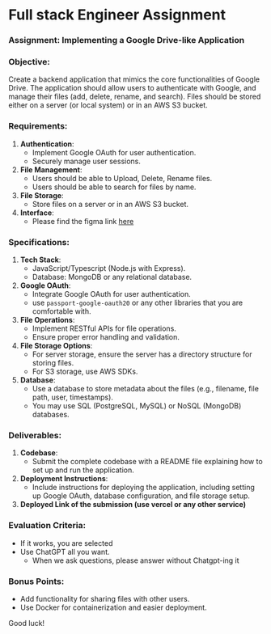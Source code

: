 # Full stack Engineer Assignment

### Assignment: Implementing a Google Drive-like Application

### Objective:

Create a backend application that mimics the core functionalities of Google Drive. The application should allow users to authenticate with Google, and manage their files (add, delete, rename, and search). Files should be stored either on a server (or local system) or in an AWS S3 bucket.

### Requirements:

1. **Authentication**:
   - Implement Google OAuth for user authentication.
   - Securely manage user sessions.
2. **File Management**:
   - Users should be able to Upload, Delete, Rename files.
   - Users should be able to search for files by name.
3. **File Storage**:
   - Store files on a server or in an AWS S3 bucket.
4. **Interface**:
   - Please find the figma link [here](https://www.figma.com/design/kkiEmH1tEINHnvlhaG3YI7/Full-stack-developer?t=oURdaREWOlWF58B8-0)

### Specifications:

1. **Tech Stack**:
   - JavaScript/Typescript (Node.js with Express).
   - Database: MongoDB or any relational database.
2. **Google OAuth**:
   - Integrate Google OAuth for user authentication.
   - use `passport-google-oauth20` or any other libraries that you are comfortable with.
3. **File Operations**:
   - Implement RESTful APIs for file operations.
   - Ensure proper error handling and validation.
4. **File Storage Options**:
   - For server storage, ensure the server has a directory structure for storing files.
   - For S3 storage, use AWS SDKs.
5. **Database**:
   - Use a database to store metadata about the files (e.g., filename, file path, user, timestamps).
   - You may use SQL (PostgreSQL, MySQL) or NoSQL (MongoDB) databases.

### Deliverables:

1. **Codebase**:
   - Submit the complete codebase with a README file explaining how to set up and run the application.
2. **Deployment Instructions**:
   - Include instructions for deploying the application, including setting up Google OAuth, database configuration, and file storage setup.
3. **Deployed Link of the submission (use vercel or any other service)**

###

### Evaluation Criteria:

- If it works, you are selected
- Use ChatGPT all you want.
  - When we ask questions, please answer without Chatgpt-ing it

### Bonus Points:

- Add functionality for sharing files with other users.
- Use Docker for containerization and easier deployment.

Good luck!
